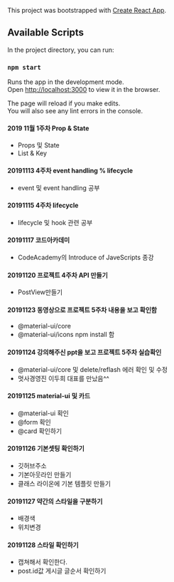 This project was bootstrapped with [Create React App](https://github.com/facebook/create-react-app).

## Available Scripts

In the project directory, you can run:

### `npm start`

Runs the app in the development mode.<br />
Open [http://localhost:3000](http://localhost:3000) to view it in the browser.

The page will reload if you make edits.<br />
You will also see any lint errors in the console.


#### 2019 11월 1주차 Prop & State

- Props 및 State
- List & Key

#### 20191113 4주차 event handling % lifecycle

- event 및 event handling 공부

#### 20191115 4주차 lifecycle

- lifecycle 및 hook 관련 공부

#### 20191117 코드아카데미

- CodeAcademy의 Introduce of JaveScripts 종강


#### 20191120 프로젝트 4주차 API 만들기

- PostView만들기

#### 20191123 동영상으로 프로젝트 5주차 내용을 보고 확인함 

- @material-ui/core
- @material-ui/icons npm install 함

#### 20191124 강의해주신 ppt을 보고 프로젝트 5주차 실습확인 

- @material-ui/core 및 delete/reflash 에러 확인 및 수정
- 멋사경영진 이두희 대표를 만났음^^

#### 20191125 material-ui 및 카드

- @material-ui 확인
- @form 확인
- @card 확인하기

#### 20191126 기본셋팅 확인하기

- 깃허브주소
- 기본아웃라인 만들기
- 클래스 라이온에 기본 템플릿 만들기


#### 20191127 약간의 스타일을 구분하기
- 배경색
- 위치변경

#### 20191128 스타일 확인하기
- 캡쳐해서 확인한다.
- post.id값 게시글 글순서 확인하기